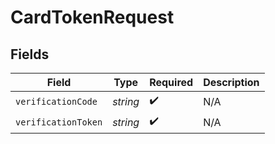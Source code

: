 # CardTokenRequest


## Fields

| Field               | Type                | Required            | Description         |
| ------------------- | ------------------- | ------------------- | ------------------- |
| `verificationCode`  | *string*            | :heavy_check_mark:  | N/A                 |
| `verificationToken` | *string*            | :heavy_check_mark:  | N/A                 |